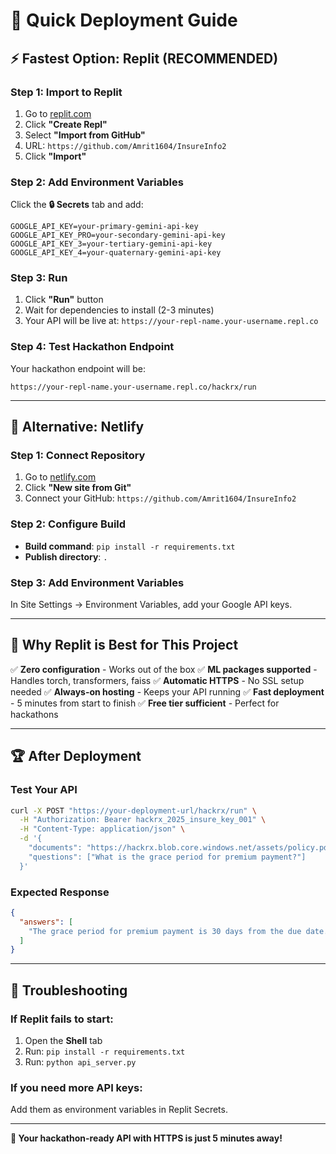 # 🚀 Quick Deployment Guide

## ⚡ **Fastest Option: Replit (RECOMMENDED)**

### **Step 1: Import to Replit**
1. Go to [replit.com](https://replit.com)
2. Click **"Create Repl"**
3. Select **"Import from GitHub"**
4. URL: `https://github.com/Amrit1604/InsureInfo2`
5. Click **"Import"**

### **Step 2: Add Environment Variables**
Click the **🔒 Secrets** tab and add:
```
GOOGLE_API_KEY=your-primary-gemini-api-key
GOOGLE_API_KEY_PRO=your-secondary-gemini-api-key
GOOGLE_API_KEY_3=your-tertiary-gemini-api-key
GOOGLE_API_KEY_4=your-quaternary-gemini-api-key
```

### **Step 3: Run**
1. Click **"Run"** button
2. Wait for dependencies to install (2-3 minutes)
3. Your API will be live at: `https://your-repl-name.your-username.repl.co`

### **Step 4: Test Hackathon Endpoint**
Your hackathon endpoint will be:
```
https://your-repl-name.your-username.repl.co/hackrx/run
```

---

## 🔄 **Alternative: Netlify**

### **Step 1: Connect Repository**
1. Go to [netlify.com](https://netlify.com)
2. Click **"New site from Git"**
3. Connect your GitHub: `https://github.com/Amrit1604/InsureInfo2`

### **Step 2: Configure Build**
- **Build command**: `pip install -r requirements.txt`
- **Publish directory**: `.`

### **Step 3: Add Environment Variables**
In Site Settings → Environment Variables, add your Google API keys.

---

## 🎯 **Why Replit is Best for This Project**

✅ **Zero configuration** - Works out of the box
✅ **ML packages supported** - Handles torch, transformers, faiss
✅ **Automatic HTTPS** - No SSL setup needed
✅ **Always-on hosting** - Keeps your API running
✅ **Fast deployment** - 5 minutes from start to finish
✅ **Free tier sufficient** - Perfect for hackathons

---

## 🏆 **After Deployment**

### **Test Your API**
```bash
curl -X POST "https://your-deployment-url/hackrx/run" \
  -H "Authorization: Bearer hackrx_2025_insure_key_001" \
  -H "Content-Type: application/json" \
  -d '{
    "documents": "https://hackrx.blob.core.windows.net/assets/policy.pdf",
    "questions": ["What is the grace period for premium payment?"]
  }'
```

### **Expected Response**
```json
{
  "answers": [
    "The grace period for premium payment is 30 days from the due date..."
  ]
}
```

---

## 🚨 **Troubleshooting**

### **If Replit fails to start:**
1. Open the **Shell** tab
2. Run: `pip install -r requirements.txt`
3. Run: `python api_server.py`

### **If you need more API keys:**
Add them as environment variables in Replit Secrets.

---

**🎯 Your hackathon-ready API with HTTPS is just 5 minutes away!**
